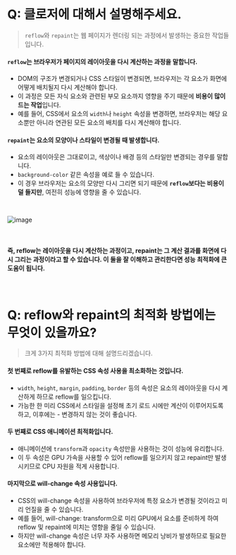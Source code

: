 # Q: 클로저에 대해서 설명해주세요.

> `reflow`와 `repaint`는 웹 페이지가 렌더링 되는 과정에서 발생하는 중요한 작업들입니다.

#### `reflow`는 브라우저가 **페이지의 레이아웃을 다시 계산하는 과정**을 말합니다.

- DOM의 구조가 변경되거나 CSS 스타일이 변경되면, 브라우저는 각 요소가 화면에 어떻게 배치될지 다시 계산해야 합니다.
- 이 과정은 모든 자식 요소와 관련된 부모 요소까지 영향을 주기 때문에 **비용이 많이 드는 작업**입니다.
- 예를 들어, CSS에서 요소의 `width`나 `height` 속성을 변경하면, 브라우저는 해당 요소뿐만 아니라 연관된 모든 요소의 배치를 다시 계산해야 합니다.

#### `repaint`는 **요소의 모양이나 스타일이 변경될 때 발생**합니다.

- 요소의 레이아웃은 그대로이고, 색상이나 배경 등의 스타일만 변경되는 경우를 말합니다.
- `background-color` 같은 속성을 예로 들 수 있습니다.
- 이 경우 브라우저는 요소의 모양만 다시 그리면 되기 때문에 **`reflow`보다는 비용이 덜 들지만**, 여전히 성능에 영향을 줄 수 있습니다.

<br/>

![image](https://github.com/user-attachments/assets/116fe49a-eabb-4101-813f-3c5ebe269f00)

<br/>

#### 즉, reflow는 레이아웃을 다시 계산하는 과정이고, repaint는 그 계산 결과를 화면에 다시 그리는 과정이라고 할 수 있습니다. 이 둘을 잘 이해하고 관리한다면 성능 최적화에 큰 도움이 됩니다.

<br />

# Q: reflow와 repaint의 최적화 방법에는 무엇이 있을까요?

> 크게 3가지 최적화 방법에 대해 설명드리겠습니다.

#### 첫 번째로 reflow를 유발하는 CSS 속성 사용을 최소화하는 것입니다.

- `width`, `height`, `margin`, `padding`, `border` 등의 속성은 요소의 레이아웃을 다시 계산하게 하므로 reflow를 일으킵니다.
- 가능한 한 미리 CSS에서 스타일을 설정해 초기 로드 시에만 계산이 이루어지도록 하고, 이후에는 - 변경하지 않는 것이 좋습니다.

#### 두 번째로 CSS 애니메이션 최적화입니다.

- 애니메이션에 `transform`과 `opacity` 속성만을 사용하는 것이 성능에 유리합니다.
- 이 두 속성은 GPU 가속을 사용할 수 있어 reflow를 일으키지 않고 repaint만 발생시키므로 CPU 자원을 적게 사용합니다.

#### 마지막으로 will-change 속성 사용입니다.

- CSS의 will-change 속성을 사용하여 브라우저에 특정 요소가 변경될 것이라고 미리 언질을 줄 수 있습니다.
- 예를 들어, will-change: transform으로 미리 GPU에서 요소를 준비하게 하여 reflow 및 repaint에 미치는 영향을 줄일 수 있습니다.
- 하지만 will-change 속성은 너무 자주 사용하면 메모리 낭비가 발생하므로 필요한 요소에만 적용해야 합니다.
